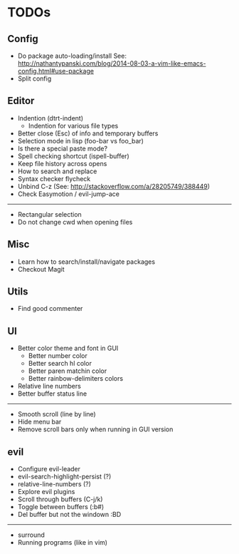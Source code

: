 
# TODOs

## Config

* Do package auto-loading/install
  See: http://nathantypanski.com/blog/2014-08-03-a-vim-like-emacs-config.html#use-package
* Split config


## Editor

* Indention (dtrt-indent)
  * Indention for various file types
* Better close (Esc) of info and temporary buffers
* Selection mode in lisp (foo-bar vs foo_bar)
* Is there a special paste mode?
* Spell checking shortcut (ispell-buffer)
* Keep file history across opens
* How to search and replace
* Syntax checker flycheck
* Unbind C-z (See: http://stackoverflow.com/a/28205749/388449)
* Check Easymotion / evil-jump-ace

---

- Rectangular selection
- Do not change cwd when opening files


## Misc

* Learn how to search/install/navigate packages
* Checkout Magit


## Utils

* Find good commenter

## UI

* Better color theme and font in GUI
  * Better number color
  * Better search hl color
  * Better paren matchin color
  * Better rainbow-delimiters colors
* Relative line numbers
* Better buffer status line

---

- Smooth scroll (line by line)
- Hide menu bar
- Remove scroll bars only when running in GUI version


## evil

* Configure evil-leader
* evil-search-highlight-persist (?)
* relative-line-numbers (?)
* Explore evil plugins
* Scroll through buffers (C-j/k)
* Toggle between buffers (:b#)
* Del buffer but not the windown :BD

---

- surround
- Running programs (like in vim)
